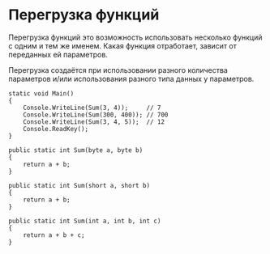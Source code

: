 # Перегрузка функций
Перегрузка функций это возможность использовать несколько функций с одним и тем же именем. Какая функция отработает, зависит от переданных ей параметров.

Перегрузка создаётся при использовании разного количества параметров и/или использования разного типа данных у параметров.

    static void Main()
    {
        Console.WriteLine(Sum(3, 4));     // 7
        Console.WriteLine(Sum(300, 400)); // 700
        Console.WriteLine(Sum(3, 4, 5));  // 12
        Console.ReadKey();
    }

    public static int Sum(byte a, byte b)
    {
        return a + b;
    }
    
    public static int Sum(short a, short b)
    {
        return a + b;
    }
    
    public static int Sum(int a, int b, int c)
    {
        return a + b + c;
    }

